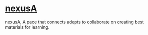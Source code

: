 # [nexusA](https://nexusadept.vercel.app)

nexusA, A pace that connects adepts to collaborate on creating best materials for learning.

